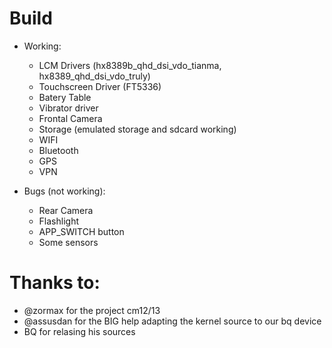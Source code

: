 # Build

* Working:

  * LCM Drivers (hx8389b_qhd_dsi_vdo_tianma, hx8389_qhd_dsi_vdo_truly)
  * Touchscreen Driver (FT5336)
  * Batery Table
  * Vibrator driver
  * Frontal Camera
  * Storage (emulated storage and sdcard working)
  * WIFI
  * Bluetooth
  * GPS
  * VPN

* Bugs (not working):

  * Rear Camera
  * Flashlight
  * APP_SWITCH button
  * Some sensors
    
    
# Thanks to:
   * @zormax for the project cm12/13
   * @assusdan for the BIG help adapting the kernel source to our bq device
   * BQ for relasing his sources
    
